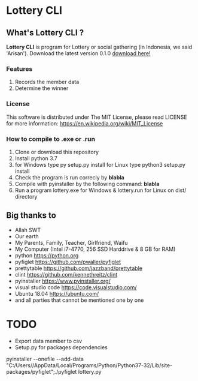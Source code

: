 # Lottery CLI 

## What's Lottery CLI ?
**Lottery CLI** is program for Lottery or social gathering (in Indonesia, we said 'Arisan'). Download the latest version 0.1.0 [download here!](https://github.com/maika-kanaka/lottery-cli/releases/download/v.0.1.0/lottery.exe)

### Features
1. Records the member data
2. Determine the winner

### License 
This software is distributed under The MIT License, please read LICENSE 
for more information: https://en.wikipedia.org/wiki/MIT_License

### How to compile to .exe or .run

1. Clone or download this repository
2. Install python 3.7
3. for Windows type py setup.py install
   for Linux type python3 setup.py install
4. Check the program is run correcly by **blabla**
5. Compile with pyinstaller by the following command: **blabla**
99. Run a program lottery.exe for Windows & lottery.run for Linux on dist/ directory

## Big thanks to 

- Allah SWT
- Our earth
- My Parents, Family, Teacher, Girlfriend, Waifu
- My Computer (Intel i7-4770, 256 SSD Harddrive & 8 GB for RAM)
- python https://python.org
- pyfiglet https://github.com/pwaller/pyfiglet
- prettytable https://github.com/jazzband/prettytable
- clint https://github.com/kennethreitz/clint
- pyinstaller https://www.pyinstaller.org/
- visual studio code https://code.visualstudio.com/
- Ubuntu 18.04 https://ubuntu.com/
- and all parties that cannot be mentioned one by one

# TODO 
 
- Export data member to csv 
- Setup.py for packages dependencies

pyinstaller --onefile --add-data "C:/Users/<SENSORS>/AppData/Local/Programs/Python/Python37-32/Lib/site-packages/pyfiglet";./pyfiglet lottery.py

